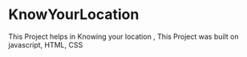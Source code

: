 # KnowYourLocation

This Project helps in Knowing your location , This Project was built on javascript, HTML, CSS
